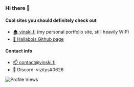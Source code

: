 ### Hi there 👋

#### Cool sites you should definitely check out
- [🏠 vinski.fi](https://vinski.fi) (my personal portfolio site, still heavily WIP)
- [🔗 Hallabois Github page](https://github.com/hallabois)

#### Contact info
- [📫 contact@vinski.fi](mailto:contact@vinski.fi)
- 💬 Discord: vizitys#0626

![Profile Views](https://komarev.com/ghpvc/?username=vizitys&color=55198b)
